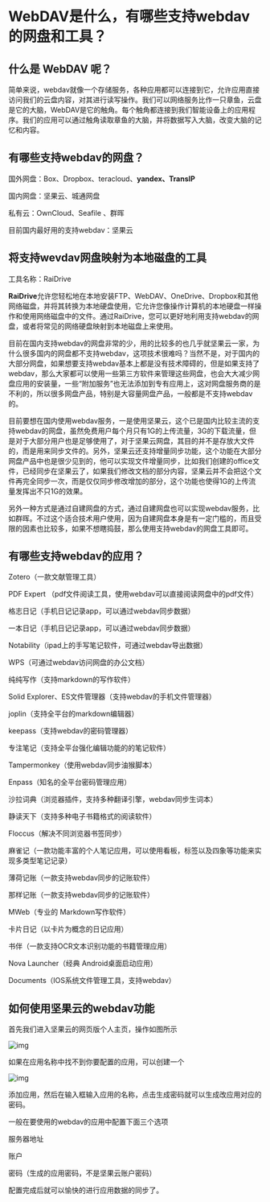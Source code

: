 # WebDAV是什么，有哪些支持webdav的网盘和工具？



## 什么是 WebDAV 呢？ 

简单来说，webdav就像一个存储服务，各种应用都可以连接到它，允许应用直接访问我们的云盘内容，对其进行读写操作。我们可以网络服务比作一只章鱼，云盘是它的大脑，WebDAV是它的触角。每个触角都连接到我们智能设备上的应用程序。我们的应用可以通过触角读取章鱼的大脑，并将数据写入大脑，改变大脑的记忆和内容。

## 有哪些支持webdav的网盘？

国外网盘：Box、Dropbox、teracloud、**yandex、TransIP**

国内网盘：坚果云、城通网盘

私有云：OwnCloud、Seafile 、群晖

目前国内最好用的支持webdav：坚果云

## 将支持wevdav网盘映射为本地磁盘的工具

工具名称：RaiDrive

**RaiDrive**允许您轻松地在本地安装FTP、WebDAV、OneDrive、Dropbox和其他网络磁盘，并将其转换为本地硬盘使用，它允许您像操作计算机的本地硬盘一样操作和使用网络磁盘中的文件。通过RaiDrive，您可以更好地利用支持webdav的网盘，或者将常见的网络硬盘映射到本地磁盘上来使用。



目前在国内支持webdav的网盘非常的少，用的比较多的也几乎就坚果云一家，为什么很多国内的网盘都不支持webdav，这项技术很难吗？当然不是，对于国内的大部分网盘，如果想要支持webdav基本上都是没有技术障碍的，但是如果支持了webdav，那么大家都可以使用一些第三方软件来管理这些网盘，也会大大减少网盘应用的安装量，一些“附加服务”也无法添加到专有应用上，这对网盘服务商的是不利的，所以很多网盘产品，特别是大容量网盘产品，一般都是不支持webdav的。

目前要想在国内使用webdav服务，一是使用坚果云，这个已是国内比较主流的支持webdav的网盘，虽然免费用户每个月只有1G的上传流量，3G的下载流量，但是对于大部分用户也是足够使用了，对于坚果云网盘，其目的并不是存放大文件的，而是用来同步文件的。另外，坚果云还支持增量同步功能，这个功能在大部分网盘产品中也是很少见到的，他可以实现文件增量同步，比如我们创建的office文件，已经同步在坚果云了，如果我们修改文档的部分内容，坚果云并不会把这个文件再完全同步一次，而是仅仅同步修改增加的部分，这个功能也使得1G的上传流量发挥出不只1G的效果。

另外一种方式是通过自建网盘的方式，通过自建网盘也可以实现webdav服务，比如群晖。不过这个适合技术用户使用，因为自建网盘本身是有一定门槛的，而且受限的因素也比较多，如果不想瞎捣鼓，那么使用支持webdav的网盘工具即可。

## 有哪些支持webdav的应用？

Zotero（一款文献管理工具）

PDF Expert （pdf文件阅读工具，使用webdav可以直接阅读网盘中的pdf文件）

格志日记（手机日记记录app，可以通过webdav同步数据）

一本日记（手机日记记录app，可以通过webdav同步数据）

Notability（ipad上的手写笔记软件，可通过webdav导出数据）

WPS（可通过webdav访问网盘的办公文档）

纯纯写作（支持markdown的写作软件）

Solid Explorer、ES文件管理器（支持webdav的手机文件管理器）

joplin（支持全平台的markdown编辑器）

keepass（支持webdav的密码管理器）

专注笔记（支持全平台强化编辑功能的的笔记软件）

Tampermonkey（使用webdav同步油猴脚本）

Enpass（知名的全平台密码管理应用）

沙拉词典（浏览器插件，支持多种翻译引擎，webdav同步生词本）

静读天下（支持多种电子书籍格式的阅读软件）

Floccus（解决不同浏览器书签同步）

麻雀记（一款功能丰富的个人笔记应用，可以使用看板，标签以及四象等功能来实现多类型笔记记录）

薄荷记账（一款支持webdav同步的记账软件）

那样记账（一款支持webdav同步的记账软件）

MWeb（专业的 Markdown写作软件）

卡片日记（以卡片为概念的日记应用）

书伴（一款支持OCR文本识别功能的书籍管理应用）

Nova Launcher（经典 Android桌面启动应用）

Documents（IOS系统文件管理工具，支持webdav）

## 如何使用坚果云的webdav功能

首先我们进入坚果云的网页版个人主页，操作如图所示



![img](https://upload-images.jianshu.io/upload_images/2374770-db3516710f9304c5.png!thumbnail?imageMogr2/auto-orient/strip|imageView2/2/w/1200/format/webp)

如果在应用名称中找不到你要配置的应用，可以创建一个



![img](https://upload-images.jianshu.io/upload_images/2374770-f2c6cfe075768244.png!thumbnail?imageMogr2/auto-orient/strip|imageView2/2/w/712/format/webp)

添加应用，然后在输入框输入应用的名称，点击生成密码就可以生成改应用对应的密码。

一般在要使用的webdav的应用中配置下面三个选项

服务器地址

账户

密码（生成的应用密码，不是坚果云账户密码）

配置完成后就可以愉快的进行应用数据的同步了。